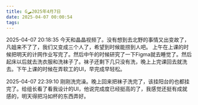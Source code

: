 ```yaml
---
title: G🛹2025年4月7日
date: 2025-04-07 00:00:54
tags:
---
```


2025-04-07 20:18:35
今天和晶晶视频了。没有想到去北野的事情又出变故了，凡姐来不了了，我们又变成三个人了，希望到时候能捞到人吧。
上午在上课的时候把明天的计网作业写完了。然后中午的时候研究了一下Figma就去睡觉了。然后起床以后就去洗衣服和洗袜子了。袜子还剩下几只没有洗，晚上上完课回去就洗去。下午上课的时候在弄软工的UI，早完成早轻松。

2025-04-07 22:39:10
刚刚洗完澡。晚上回来把袜子洗完了，该挂阳台的也都挂完了。给组长看了看我设计的UI，他说完成度已经挺高的了，我感觉还挺有成就感的，明天得把冯如杯的东西弄好。
